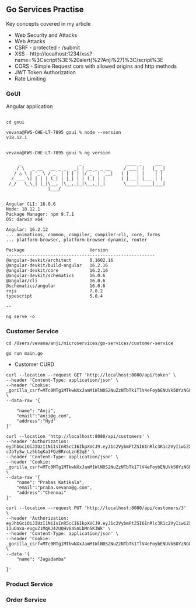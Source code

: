 
## Go Services Practise

Key concepts covered in my article 

- Web Security and Attacks
-  Web Attacks
-  CSRF - protected - /submit
-  XSS - http://localhost:1234/xss?name=%3Cscript%3E%20alert(%27Anji%27)%3C/script%3E
-  CORS - Simple Request cors with allowed origins and http methods
-  JWT Token Authorization
-  Rate Limiting


### GoUI

Angular application

```

cd goui

vevana@FWS-CHE-LT-7895 goui % node --version
v18.12.1


vevana@FWS-CHE-LT-7895 goui % ng version

     _                      _                 ____ _     ___
    / \   _ __   __ _ _   _| | __ _ _ __     / ___| |   |_ _|
   / △ \ | '_ \ / _` | | | | |/ _` | '__|   | |   | |    | |
  / ___ \| | | | (_| | |_| | | (_| | |      | |___| |___ | |
 /_/   \_\_| |_|\__, |\__,_|_|\__,_|_|       \____|_____|___|
                |___/
    

Angular CLI: 16.0.6
Node: 18.12.1
Package Manager: npm 9.7.1
OS: darwin x64

Angular: 16.2.12
... animations, common, compiler, compiler-cli, core, forms
... platform-browser, platform-browser-dynamic, router

Package                         Version
---------------------------------------------------------
@angular-devkit/architect       0.1602.16
@angular-devkit/build-angular   16.2.16
@angular-devkit/core            16.2.16
@angular-devkit/schematics      16.0.6
@angular/cli                    16.0.6
@schematics/angular             16.0.6
rxjs                            7.8.2
typescript                      5.0.4
    
--

ng serve -o

```

### Customer Service

```
cd /Users/vevana/anji/microservices/go-services/customer-service

go run main.go
```

- Customer CURD


```
curl --location --request GET 'http://localhost:8080/api/token' \
--header 'Content-Type: application/json' \
--header 'Cookie: _gorilla_csrf=MTc0MTg1MTkwNXxJamM1WlN0S2NuZzNTbTk1TlV4eFoybENUVk5OYzNGUGRXODBPSGRKYURWM1NUQXlabFp3VG5KTFNVazlJZ289fHESfvvaFUmnafk1v6M_Kd4dHqmzUmFj8P8SSpL1Gb_u' \
--data-raw '{
     
    "name": "Anji",
    "email":"anji@g.com",
    "address":"Hyd"
}'
```

```
curl --location 'http://localhost:8080/api/customers' \
--header 'Authorization: eyJhbGciOiJIUzI1NiIsInR5cCI6IkpXVCJ9.eyJ1c2VybmFtZSI6InRlc3R1c2VyIiwiZXhwIjoxNzQxOTU2OTgyfQ.24pfR52ZB0n-cJbTySw_Lz5b1gKa1FQzBRroLznE2qE' \
--header 'Content-Type: application/json' \
--header 'Cookie: _gorilla_csrf=MTc0MTg1MTkwNXxJamM1WlN0S2NuZzNTbTk1TlV4eFoybENUVk5OYzNGUGRXODBPSGRKYURWM1NUQXlabFp3VG5KTFNVazlJZ289fHESfvvaFUmnafk1v6M_Kd4dHqmzUmFj8P8SSpL1Gb_u' \
--data-raw '{
    "name": "Prabas Katikala",
    "email":"praba.sevana@g.com",
    "address":"Chennai"
}'
```


```
curl --location --request PUT 'http://localhost:8080/api/customers/3' \
--header 'Authorization: eyJhbGciOiJIUzI1NiIsInR5cCI6IkpXVCJ9.eyJ1c2VybmFtZSI6InRlc3R1c2VyIiwiZXhwIjoxNzQxOTU3NjA0fQ.3cWfV-IIuOaxa-euguZ1MqKJ42UQHv6aSnLbMn5K3Wk' \
--header 'Content-Type: application/json' \
--header 'Cookie: _gorilla_csrf=MTc0MTg1MTkwNXxJamM1WlN0S2NuZzNTbTk1TlV4eFoybENUVk5OYzNGUGRXODBPSGRKYURWM1NUQXlabFp3VG5KTFNVazlJZ289fHESfvvaFUmnafk1v6M_Kd4dHqmzUmFj8P8SSpL1Gb_u' \
--data '{
    "name": "Jagadamba"
     
}'
```

### Product Service


### Order Service